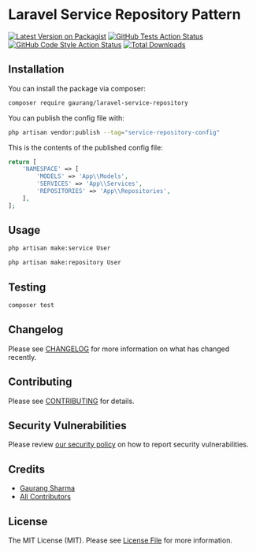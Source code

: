 # Laravel Service Repository Pattern

[![Latest Version on Packagist](https://img.shields.io/packagist/v/gaurang-commits/laravel-service-repository.svg?style=flat-square)](https://packagist.org/packages/gaurang-commits/laravel-service-repository)
[![GitHub Tests Action Status](https://img.shields.io/github/workflow/status/gaurang-commits/laravel-service-repository-package/run-tests?label=tests)](https://github.com/gaurang-commits/laravel-service-repository-package/actions/workflows/run-tests.yml?query=branch%3Amain)
[![GitHub Code Style Action Status](https://img.shields.io/github/workflow/status/gaurang-commits/laravel-service-repository-package/Check%20&%20fix%20styling?label=code%20style)](https://github.com/gaurang-commits/laravel-service-repository-package/actions/workflows/php-cs-fixer.yml?query=branch%3Amain)
[![Total Downloads](https://img.shields.io/packagist/dt/gaurang-commits/laravel-service-repository.svg?style=flat-square)](https://packagist.org/packages/gaurang-commits/laravel-service-repository)

## Installation

You can install the package via composer:

```bash
composer require gaurang/laravel-service-repository
```

You can publish the config file with:

```bash
php artisan vendor:publish --tag="service-repository-config"
```

This is the contents of the published config file:

```php
return [
    'NAMESPACE' => [
        'MODELS' => 'App\\Models',
        'SERVICES' => 'App\\Services',
        'REPOSITORIES' => 'App\\Repositories',
    ],
];
```

## Usage

```bash
php artisan make:service User
```
```bash
php artisan make:repository User
```

## Testing

```bash
composer test
```

## Changelog

Please see [CHANGELOG](CHANGELOG.md) for more information on what has changed recently.

## Contributing

Please see [CONTRIBUTING](.github/CONTRIBUTING.md) for details.

## Security Vulnerabilities

Please review [our security policy](../../security/policy) on how to report security vulnerabilities.

## Credits

- [Gaurang Sharma](https://github.com/gaurang-commits)
- [All Contributors](../../contributors)

## License

The MIT License (MIT). Please see [License File](LICENSE.md) for more information.
